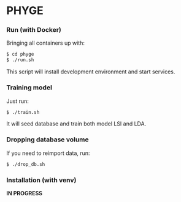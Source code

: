 # PHYGE


### Run (with Docker)

Bringing all containers up with:

```sh
$ cd phyge
$ ./run.sh
```
This script will install development environment and start services.

### Training model

Just run:

```sh
$ ./train.sh
```

It will seed database and train both model LSI and LDA.
### Dropping database volume

If you need to reimport data, run:

```sh
$ ./drop_db.sh
```

### Installation (with venv)
**IN PROGRESS**
